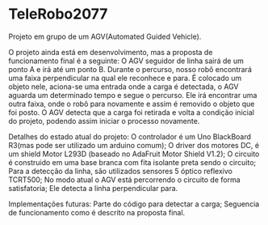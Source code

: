 # TeleRobo2077
Projeto em grupo de um AGV(Automated Guided Vehicle).

O projeto ainda está em desenvolvimento, mas a proposta de funcionamento final é a seguinte:
O AGV seguidor de linha sairá de um ponto A e irá até um ponto B. Durante o percurso, nosso robô encontrará uma faixa perpendicular na qual ele reconhece e para. É colocado um objeto nele, aciona-se uma entrada onde a carga é detectada, o AGV aguarda um determinado tempo e segue o percurso. Ele irá encontrar uma outra faixa, onde o robô para novamente e assim é removido o objeto que foi posto. O AGV detecta que a carga foi retirada e volta a condição inicial do projeto, podendo assim iniciar o processo novamente.

Detalhes do estado atual do projeto:
  O controlador é um Uno BlackBoard R3(mas pode ser utilizado um arduino comum);
  O driver dos motores DC, é um shield Motor L293D (baseado no AdaFruit Motor Shield V1.2);
  O circuito é construido em uma base branca com fita isolante preta sendo o circuito;
  Para a detecção da linha, são utilizados sensores 5 óptico reflexivo TCRT500;
  No modo atual o AGV está percorrendo o circuito de forma satisfatoria;
  Ele detecta a linha perpendicular para.
  
Implementações futuras:
  Parte do código para detectar a carga;
  Seguencia de funcionamento como é descrito na proposta final.
  
